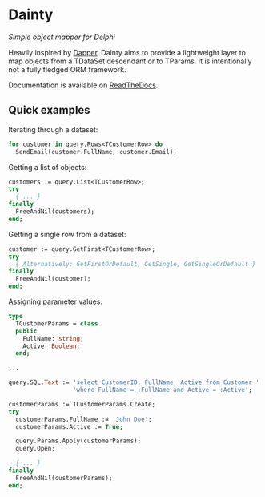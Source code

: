 
# Dainty
*Simple object mapper for Delphi*

Heavily inspired by [Dapper](https://github.com/StackExchange/Dapper), Dainty aims to provide a lightweight layer to map objects from a TDataSet descendant or to TParams. It is intentionally not a fully fledged ORM framework.

Documentation is available on [ReadTheDocs](https://dainty.readthedocs.io/).

## Quick examples
Iterating through a dataset:
```pascal
for customer in query.Rows<TCustomerRow> do
  SendEmail(customer.FullName, customer.Email);
```
Getting a list of objects:
```pascal
customers := query.List<TCustomerRow>;
try
  { ... }
finally
  FreeAndNil(customers);
end;
```
Getting a single row from a dataset:
```pascal
customer := query.GetFirst<TCustomerRow>;
try
  { Alternatively: GetFirstOrDefault, GetSingle, GetSingleOrDefault }
finally
  FreeAndNil(customer);
end;
```
Assigning parameter values:
```pascal
type
  TCustomerParams = class
  public
    FullName: string;
    Active: Boolean;
  end;

...

query.SQL.Text := 'select CustomerID, FullName, Active from Customer ' +
                  'where FullName = :FullName and Active = :Active';

customerParams := TCustomerParams.Create;
try
  customerParams.FullName := 'John Doe';
  customerParams.Active := True;

  query.Params.Apply(customerParams);
  query.Open;

  { ... }
finally
  FreeAndNil(customerParams);
end;
```